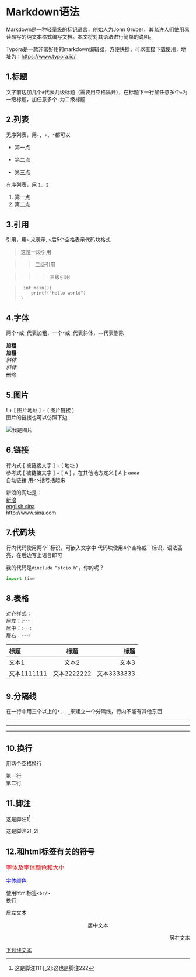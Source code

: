 # Markdown语法


Markdown是一种轻量级的标记语言，创始人为John Gruber，其允许人们使用易读易写的纯文本格式编写文档。本文将对其语法进行简单的说明。

Typora是一款非常好用的markdown编辑器，方便快捷，可以直接下载使用，地址为：https://www.typora.io/

## 1.标题 

文字前边加几个`#`代表几级标题（需要用空格隔开），在标题下一行加任意多个`=`为一级标题，加任意多个`-`为二级标题

## 2.列表

无序列表，用`-, +, *`都可以

- 第一点
+ 第二点
* 第三点

有序列表，用 `1. 2.`

1. 第一点
2. 第二点

## 3.引用

引用，用`>` 来表示, `>`后5个空格表示代码块格式

> 这是一段引用

>> 二级引用

>>> 三级引用

>      int main(){
>         printf("hello world")
>     }

## 4.字体

两个`*`或`_`代表加粗，一个`*`或`_`代表斜体，`~~`代表删除

**加粗**  
__加粗__  
*斜体*  
_斜体_  
~~删除~~

## 5.图片

! + [ 图片地址 ] + ( 图片链接 )  
图片的链接也可以仿照下边

![我是图片](https://connorlin.github.io/images/avatar.jpg)

## 6.链接

行内式 [ 被链接文字 ] + ( 地址 )  
参考式 [ 被链接文字 ] + [ A ]  ，在其他地方定义 [ A ]: aaaa  
自动链接  用<>括号括起来

新浪的网址是：  
[新浪](http://www.sina.com)  
[english sina][url1]  
<http://www.sina.com>

[url1]: http://www.sina.com/ "english sina"

## 7.代码块

行内代码使用两个``标识，可嵌入文字中
代码块使用4个空格或```标识，语法高亮，在后边写上语言即可

我的代码是`#include “stdio.h”`，你的呢？

```python
import time
```

## 8.表格

对齐样式：  
居左：:---  
居中：:---:  
居右：---:

|标题|标题|标题|
|:---|:---:|---:|
|文本1|文本2|文本3|
|文本1111111|文本2222222|文本3333333|

## 9.分隔线

在一行中用三个以上的`*,-,_`来建立一个分隔线，行内不能有其他东西

***
---
___

## 10.换行

用两个空格换行

第一行  
第二行

## 11.脚注

这是脚注1[^1] 

这是脚注2[_2]

[^1]:这是脚注111 
[_2]:这也是脚注222

## 12.和html标签有关的符号

<font face="微软雅黑" color="red" size="3">字体及字体颜色和大小</font>

<font color="#0000ff">字体颜色</font>

使用html标签`<br/>`<br/>换行

<p align="left">居左文本</p>
<p align="center">居中文本</p>
<p align="right">居右文本</p>

<u>下划线文本</u>
